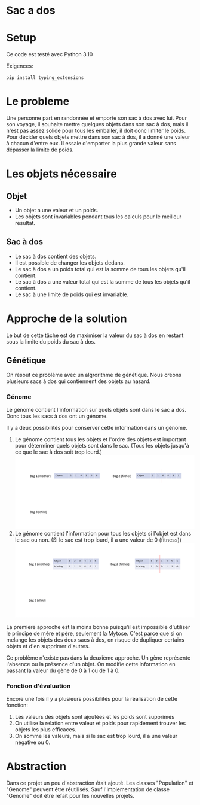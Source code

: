 # Sac a dos
# Setup
Ce code est testé avec Python 3.10

Exigences: 
```
pip install typing_extensions
```
# Le probleme
Une personne part en randonnée et emporte son sac à dos avec lui. Pour son voyage, il souhaite mettre quelques objets dans son sac à dos, mais il n'est pas assez solide pour tous les emballer, il doit donc limiter le poids.
Pour décider quels objets mettre dans son sac à dos, il a donné une valeur à chacun d'entre eux. Il essaie d'emporter la plus grande valeur sans dépasser la limite de poids.

# Les objets nécessaire
## Objet
- Un objet a une valeur et un poids. 
- Les objets sont invariables pendant tous les calculs pour le meilleur resultat.
## Sac à dos
- Le sac à dos contient des objets. 
- Il est possible de changer les objets dedans.
- Le sac à dos a un poids total qui est la somme de tous les objets qu'il contient.
- Le sac à dos a une valeur total qui est la somme de tous les objets qu'il contient.
- Le sac à une limite de poids qui est invariable.

# Approche de la solution
Le but de cette tâche est de maximiser la valeur du sac à dos en restant sous la limite du poids du sac à dos.

## Génétique
On résout ce problème avec un algrorithme de génétique.
Nous créons plusieurs sacs à dos qui contiennent des objets au hasard.

### Génome
Le génome contient l'information sur quels objets sont dans le sac a dos. Donc tous les sacs à dos ont un génome.

Il y a deux possibilités pour conserver cette information dans un génome.
1. Le génome contient tous les objets et l'ordre des objets est important pour déterminer quels objets sont dans le sac. (Tous les objets jusqu'à ce que le sac à dos soit trop lourd.)
![Failed to find animation](./animation2.gif)
2. Le génome contient l'information pour tous les objets si l'objet est dans le sac ou non. (Si le sac est trop lourd, il a une valeur de 0 (fitness))
![Failed to find animation](./animation1.gif)

La premiere approche est la moins bonne puisqu'il est impossible d'utiliser le principe de mère et père, seulement la Mytose. C'est parce que si on melange les objets des deux sacs à dos, on risque de dupliquer certains objets et d'en supprimer d'autres.

Ce problème n'existe pas dans la deuxième approche. Un gène représente l'absence ou la présence d'un objet. On modifie cette information en passant la valeur du gène de 0 à 1 ou de 1 à 0.

### Fonction d'évaluation
Encore une fois il y a plusieurs possibilités pour la réalisation de cette fonction:
1. Les valeurs des objets sont ajoutées et les poids sont supprimés
2. On utilise la relation entre valeur et poids pour rapidement trouver les objets les plus efficaces.
3. On somme les valeurs, mais si le sac est trop lourd, il a une valeur négative ou 0.

# Abstraction
Dans ce projet un peu d'abstraction était ajouté. Les classes "Population" et "Genome" peuvent être réutilisés. Sauf l'implementation de classe "Genome" doit être refait pour les nouvelles projets.